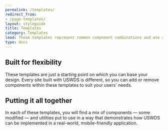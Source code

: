 ```yaml
---
permalink: /templates/
redirect_from:
- /page-templates/
layout: styleguide
title: Templates
category: Templates
lead: These templates represent common component combinations and are a great starting point for prototyping or trying USWDS to see if it’s a good fit for your project. Every template in this section is built using USWDS default theme settings and utilities.
type: docs
---
```


## Built for flexibility

These templates are just a starting point on which you can base your design. Every site built with USWDS is different, so you can add or remove components within these templates to suit your users' needs.

## Putting it all together

In each of these templates, you will find a mix of components — some modified — and utilities put to use in a way that demonstrates how USWDS can be implemented in a real-world, mobile-friendly application.
